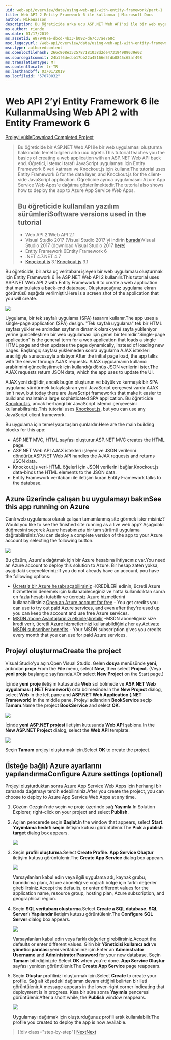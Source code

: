 ```yaml
---
uid: web-api/overview/data/using-web-api-with-entity-framework/part-1
title: Web API 2 Entity Framework 6 ile kullanma | Microsoft Docs
author: MikeWasson
description: Bu öğreticide arka ucu ASP.NET Web API'si ile bir web uygulaması oluşturma hakkındaki temel bilgileri sağlanır. Öğretici, verileri yerleşim için Entity Framework 6 kullanır...
ms.author: riande
ms.date: 01/17/2019
ms.assetid: e879487e-dbcd-4b33-b092-d67c37ae768c
msc.legacyurl: /web-api/overview/data/using-web-api-with-entity-framework/part-1
msc.type: authoredcontent
ms.openlocfilehash: 266c808e3525787181038d2de473194989039e02
ms.sourcegitcommit: 24b1f6decbb17bb22a45166e5fdb0845c65af498
ms.translationtype: MT
ms.contentlocale: tr-TR
ms.lasthandoff: 03/01/2019
ms.locfileid: "57070032"
---
```

<a name="using-web-api-2-with-entity-framework-6"></a><span data-ttu-id="04f0d-104">Web API 2’yi Entity Framework 6 ile Kullanma</span><span class="sxs-lookup"><span data-stu-id="04f0d-104">Using Web API 2 with Entity Framework 6</span></span>
====================

[<span data-ttu-id="04f0d-105">Projeyi yükle</span><span class="sxs-lookup"><span data-stu-id="04f0d-105">Download Completed Project</span></span>](https://github.com/MikeWasson/BookService)

> <span data-ttu-id="04f0d-106">Bu öğreticide bir ASP.NET Web API ile bir web uygulaması oluşturma hakkındaki temel bilgileri arka ucu öğretir.</span><span class="sxs-lookup"><span data-stu-id="04f0d-106">This tutorial teaches you the basics of creating a web application with an ASP.NET Web API back end.</span></span> <span data-ttu-id="04f0d-107">Öğretici, istemci tarafı JavaScript uygulaması için Entity Framework 6 veri katmanı ve Knockout.js için kullanır.</span><span class="sxs-lookup"><span data-stu-id="04f0d-107">The tutorial uses Entity Framework 6 for the data layer, and Knockout.js for the client-side JavaScript application.</span></span> <span data-ttu-id="04f0d-108">Öğreticide ayrıca uygulamasını Azure App Service Web Apps'e dağıtma gösterilmektedir.</span><span class="sxs-lookup"><span data-stu-id="04f0d-108">The tutorial also shows how to deploy the app to Azure App Service Web Apps.</span></span>
>
> ## <a name="software-versions-used-in-the-tutorial"></a><span data-ttu-id="04f0d-109">Bu öğreticide kullanılan yazılım sürümleri</span><span class="sxs-lookup"><span data-stu-id="04f0d-109">Software versions used in the tutorial</span></span>
>
> - <span data-ttu-id="04f0d-110">Web API 2.1</span><span class="sxs-lookup"><span data-stu-id="04f0d-110">Web API 2.1</span></span>
> - <span data-ttu-id="04f0d-111">Visual Studio 2017 (Visual Studio 2017'yi indirin [burada](https://visualstudio.microsoft.com/downloads/?utm_medium=microsoft&utm_source=docs.microsoft.com&utm_campaign=button+cta&utm_content=download+vs2017))</span><span class="sxs-lookup"><span data-stu-id="04f0d-111">Visual Studio 2017 (download Visual Studio 2017 [here](https://visualstudio.microsoft.com/downloads/?utm_medium=microsoft&utm_source=docs.microsoft.com&utm_campaign=button+cta&utm_content=download+vs2017))</span></span>
> - <span data-ttu-id="04f0d-112">Entity Framework 6</span><span class="sxs-lookup"><span data-stu-id="04f0d-112">Entity Framework 6</span></span>
> - <span data-ttu-id="04f0d-113">.NET 4.7</span><span class="sxs-lookup"><span data-stu-id="04f0d-113">.NET 4.7</span></span>
> - <span data-ttu-id="04f0d-114">[Knockout.js](http://knockoutjs.com/) 3.1</span><span class="sxs-lookup"><span data-stu-id="04f0d-114">[Knockout.js](http://knockoutjs.com/) 3.1</span></span>

<span data-ttu-id="04f0d-115">Bu öğreticide, bir arka uç veritabanı işleyen bir web uygulaması oluşturmak için Entity Framework 6 ile ASP.NET Web API 2 kullanılır.</span><span class="sxs-lookup"><span data-stu-id="04f0d-115">This tutorial uses ASP.NET Web API 2 with Entity Framework 6 to create a web application that manipulates a back-end database.</span></span> <span data-ttu-id="04f0d-116">Oluşturacağınız uygulama ekran görüntüsü aşağıda verilmiştir.</span><span class="sxs-lookup"><span data-stu-id="04f0d-116">Here is a screen shot of the application that you will create.</span></span>

[![](part-1/_static/image2.png)](part-1/_static/image1.png)

<span data-ttu-id="04f0d-117">Uygulama, bir tek sayfalı uygulama (SPA) tasarım kullanır.</span><span class="sxs-lookup"><span data-stu-id="04f0d-117">The app uses a single-page application (SPA) design.</span></span> <span data-ttu-id="04f0d-118">"Tek sayfalı uygulama" tek bir HTML sayfası yükler ve ardından sayfanın dinamik olarak yeni sayfa yükleniyor yerine güncelleştiren bir web uygulaması için genel bir terimdir.</span><span class="sxs-lookup"><span data-stu-id="04f0d-118">"Single-page application" is the general term for a web application that loads a single HTML page and then updates the page dynamically, instead of loading new pages.</span></span> <span data-ttu-id="04f0d-119">Başlangıç sayfası yüklemeden sonra uygulama AJAX istekleri aracılığıyla sunucusuyla anlatıyor.</span><span class="sxs-lookup"><span data-stu-id="04f0d-119">After the initial page load, the app talks with the server through AJAX requests.</span></span> <span data-ttu-id="04f0d-120">AJAX uygulamanın kullanıcı arabirimini güncelleştirmek için kullandığı dönüş JSON verilerini ister.</span><span class="sxs-lookup"><span data-stu-id="04f0d-120">The AJAX requests return JSON data, which the app uses to update the UI.</span></span>

<span data-ttu-id="04f0d-121">AJAX yeni değildir, ancak bugün oluşturun ve büyük ve karmaşık bir SPA uygulama sürdürmek kolaylaştıran yeni JavaScript çerçevesi vardır.</span><span class="sxs-lookup"><span data-stu-id="04f0d-121">AJAX isn't new, but today there are JavaScript frameworks that make it easier to build and maintain a large sophisticated SPA application.</span></span> <span data-ttu-id="04f0d-122">Bu öğreticide [Knockout.js](http://knockoutjs.com/), ancak herhangi bir JavaScript istemci çerçevesini kullanabilirsiniz.</span><span class="sxs-lookup"><span data-stu-id="04f0d-122">This tutorial uses [Knockout.js](http://knockoutjs.com/), but you can use any JavaScript client framework.</span></span>

<span data-ttu-id="04f0d-123">Bu uygulama için temel yapı taşları şunlardır:</span><span class="sxs-lookup"><span data-stu-id="04f0d-123">Here are the main building blocks for this app:</span></span>

- <span data-ttu-id="04f0d-124">ASP.NET MVC, HTML sayfası oluşturur.</span><span class="sxs-lookup"><span data-stu-id="04f0d-124">ASP.NET MVC creates the HTML page.</span></span>
- <span data-ttu-id="04f0d-125">ASP.NET Web API AJAX istekleri işleyen ve JSON verilerini döndürür.</span><span class="sxs-lookup"><span data-stu-id="04f0d-125">ASP.NET Web API handles the AJAX requests and returns JSON data.</span></span>
- <span data-ttu-id="04f0d-126">Knockout.js veri-HTML öğeleri için JSON verilerini bağlar.</span><span class="sxs-lookup"><span data-stu-id="04f0d-126">Knockout.js data-binds the HTML elements to the JSON data.</span></span>
- <span data-ttu-id="04f0d-127">Entity Framework veritabanı ile iletişim kuran.</span><span class="sxs-lookup"><span data-stu-id="04f0d-127">Entity Framework talks to the database.</span></span>

## <a name="see-this-app-running-on-azure"></a><span data-ttu-id="04f0d-128">Azure üzerinde çalışan bu uygulamayı bakın</span><span class="sxs-lookup"><span data-stu-id="04f0d-128">See this app running on Azure</span></span>

<span data-ttu-id="04f0d-129">Canlı web uygulaması olarak çalışan tamamlanmış site görmek ister misiniz?</span><span class="sxs-lookup"><span data-stu-id="04f0d-129">Would you like to see the finished site running as a live web app?</span></span> <span data-ttu-id="04f0d-130">Aşağıdaki düğmesini seçerek Azure hesabınızda bir tam sürümü uygulama dağıtabilirsiniz.</span><span class="sxs-lookup"><span data-stu-id="04f0d-130">You can deploy a complete version of the app to your Azure account by selecting the following button.</span></span>

[![](http://azuredeploy.net/deploybutton.png)](https://azuredeploy.net/?WT.mc_id=deploy_azure_aspnet&repository=https://github.com/tfitzmac/BookService)

<span data-ttu-id="04f0d-131">Bu çözüm, Azure'a dağıtmak için bir Azure hesabına ihtiyacınız var.</span><span class="sxs-lookup"><span data-stu-id="04f0d-131">You need an Azure account to deploy this solution to Azure.</span></span> <span data-ttu-id="04f0d-132">Bir hesap zaten yoksa, aşağıdaki seçenekleriniz:</span><span class="sxs-lookup"><span data-stu-id="04f0d-132">If you do not already have an account, you have the following options:</span></span>

- <span data-ttu-id="04f0d-133">[Ücretsiz bir Azure hesabı açabilirsiniz](https://azure.microsoft.com/pricing/free-trial/?WT.mc_id=A443DD604) -KREDİLERİ edinin, ücretli Azure hizmetlerini denemek için kullanabileceğiniz ve hatta kullanıldıktan sonra en fazla hesabı tutabilir ve ücretsiz Azure hizmetlerini kullanabilirsiniz.</span><span class="sxs-lookup"><span data-stu-id="04f0d-133">[Open an Azure account for free](https://azure.microsoft.com/pricing/free-trial/?WT.mc_id=A443DD604) - You get credits you can use to try out paid Azure services, and even after they're used up you can keep the account and use free Azure services.</span></span>
- <span data-ttu-id="04f0d-134">[MSDN abone Avantajlarınızı etkinleştirebilir](https://azure.microsoft.com/pricing/member-offers/msdn-benefits-details/?WT.mc_id=A443DD604) -MSDN aboneliğiniz size kredi verir, ücretli Azure hizmetlerinizi kullanabildiğiniz her ay.</span><span class="sxs-lookup"><span data-stu-id="04f0d-134">[Activate MSDN subscriber benefits](https://azure.microsoft.com/pricing/member-offers/msdn-benefits-details/?WT.mc_id=A443DD604) - Your MSDN subscription gives you credits every month that you can use for paid Azure services.</span></span>

## <a name="create-the-project"></a><span data-ttu-id="04f0d-135">Projeyi oluşturma</span><span class="sxs-lookup"><span data-stu-id="04f0d-135">Create the project</span></span>

<span data-ttu-id="04f0d-136">Visual Studio'yu açın.</span><span class="sxs-lookup"><span data-stu-id="04f0d-136">Open Visual Studio.</span></span> <span data-ttu-id="04f0d-137">Gelen **dosya** menüsünde **yeni**, ardından **proje**.</span><span class="sxs-lookup"><span data-stu-id="04f0d-137">From the **File** menu, select **New**, then select **Project**.</span></span> <span data-ttu-id="04f0d-138">(Veya **yeni proje** başlangıç sayfasında.)</span><span class="sxs-lookup"><span data-stu-id="04f0d-138">(Or select **New Project** on the Start page.)</span></span>

<span data-ttu-id="04f0d-139">İçinde **yeni proje** iletişim kutusunda **Web** sol bölmede ve **ASP.NET Web uygulaması (.NET Framework)** orta bölmesinde.</span><span class="sxs-lookup"><span data-stu-id="04f0d-139">In the **New Project** dialog, select **Web** in the left pane and **ASP.NET Web Application (.NET Framework)** in the middle pane.</span></span> <span data-ttu-id="04f0d-140">Projeyi adlandırın **BookService** seçip **Tamam**.</span><span class="sxs-lookup"><span data-stu-id="04f0d-140">Name the project **BookService** and select **OK**.</span></span>

[![](part-1/_static/image11.png)](part-1/_static/image11.png)

<span data-ttu-id="04f0d-141">İçinde **yeni ASP.NET projesi** iletişim kutusunda **Web API** şablonu.</span><span class="sxs-lookup"><span data-stu-id="04f0d-141">In the **New ASP.NET Project** dialog, select the **Web API** template.</span></span>

[![](part-1/_static/image12.png)](part-1/_static/image12.png)


<span data-ttu-id="04f0d-142">Seçin **Tamam** projeyi oluşturmak için.</span><span class="sxs-lookup"><span data-stu-id="04f0d-142">Select **OK** to create the project.</span></span>

## <a name="configure-azure-settings-optional"></a><span data-ttu-id="04f0d-143">(İsteğe bağlı) Azure ayarlarını yapılandırma</span><span class="sxs-lookup"><span data-stu-id="04f0d-143">Configure Azure settings (optional)</span></span>

<span data-ttu-id="04f0d-144">Projeyi oluşturduktan sonra Azure App Service Web Apps için herhangi bir zamanda dağıtmayı tercih edebilirsiniz.</span><span class="sxs-lookup"><span data-stu-id="04f0d-144">After you create the project, you can choose to deploy to Azure App Service Web Apps at any time.</span></span> 

1. <span data-ttu-id="04f0d-145">Çözüm Gezgini'nde seçin ve proje üzerinde sağ **Yayımla**.</span><span class="sxs-lookup"><span data-stu-id="04f0d-145">In Solution Explorer, right-click on your project and select **Publish**.</span></span>

2. <span data-ttu-id="04f0d-146">Açılan pencerede seçin **Başlat**.</span><span class="sxs-lookup"><span data-stu-id="04f0d-146">In the window that appears, select **Start**.</span></span> <span data-ttu-id="04f0d-147">**Yayımlama hedefi seçin** iletişim kutusu görüntülenir.</span><span class="sxs-lookup"><span data-stu-id="04f0d-147">The **Pick a publish target** dialog box appears.</span></span>

   [![](part-1/_static/image14.png)](part-1/_static/image14.png)

3. <span data-ttu-id="04f0d-148">Seçin **profili oluşturma**.</span><span class="sxs-lookup"><span data-stu-id="04f0d-148">Select **Create Profile**.</span></span> <span data-ttu-id="04f0d-149">**App Service Oluştur** iletişim kutusu görüntülenir.</span><span class="sxs-lookup"><span data-stu-id="04f0d-149">The **Create App Service** dialog box appears.</span></span>

   [![](part-1/_static/image15.png)](part-1/_static/image15.png)

   <span data-ttu-id="04f0d-150">Varsayılanları kabul edin veya ilgili uygulama adı, kaynak grubu, barındırma planı, Azure aboneliği ve coğrafi bölge için farklı değerler girebilirsiniz.</span><span class="sxs-lookup"><span data-stu-id="04f0d-150">Accept the defaults, or enter different values for the application name, resource group, hosting plan, Azure subscription, and geographical region.</span></span> 

4. <span data-ttu-id="04f0d-151">Seçin **SQL veritabanı oluşturma**.</span><span class="sxs-lookup"><span data-stu-id="04f0d-151">Select **Create a SQL database**.</span></span> <span data-ttu-id="04f0d-152">**SQL Server'ı Yapılandır** iletişim kutusu görüntülenir.</span><span class="sxs-lookup"><span data-stu-id="04f0d-152">The **Configure SQL Server** dialog box appears.</span></span> 

   [![](part-1/_static/image16.png)](part-1/_static/image16.png)

   <span data-ttu-id="04f0d-153">Varsayılanları kabul edin veya farklı değerler girebilirsiniz.</span><span class="sxs-lookup"><span data-stu-id="04f0d-153">Accept the defaults or enter different values.</span></span> <span data-ttu-id="04f0d-154">Girin bir **Yöneticisi kullanıcı adı** ve **yönetici parolası** yeni veritabanınız için.</span><span class="sxs-lookup"><span data-stu-id="04f0d-154">Enter an **Adminstrator Username** and **Administrator Password** for your new database.</span></span> <span data-ttu-id="04f0d-155">Seçin **Tamam** bitirdiğinizde.</span><span class="sxs-lookup"><span data-stu-id="04f0d-155">Select **OK** when you're done.</span></span> <span data-ttu-id="04f0d-156">**App Service Oluştur** sayfası yeniden görüntülenir.</span><span class="sxs-lookup"><span data-stu-id="04f0d-156">The **Create App Service** page reappears.</span></span>

5. <span data-ttu-id="04f0d-157">Seçin **Oluştur** profilinizi oluşturmak için.</span><span class="sxs-lookup"><span data-stu-id="04f0d-157">Select **Create** to create your profile.</span></span> <span data-ttu-id="04f0d-158">Sağ alt köşedeki dağıtımın devam ettiğini belirten bir ileti görüntülenir.</span><span class="sxs-lookup"><span data-stu-id="04f0d-158">A message appears in the lower-right corner indicating that deployment is in progress.</span></span> <span data-ttu-id="04f0d-159">Kısa bir süre sonra **Yayımla** penceresi görüntülenir.</span><span class="sxs-lookup"><span data-stu-id="04f0d-159">After a short while, the **Publish** window reappears.</span></span>

    [![](part-1/_static/image17.png)](part-1/_static/image17.png)
   
    <span data-ttu-id="04f0d-160">Uygulamayı dağıtmak için oluşturduğunuz profili artık kullanılabilir.</span><span class="sxs-lookup"><span data-stu-id="04f0d-160">The profile you created to deploy the app is now available.</span></span> 


> [!div class="step-by-step"]
> [<span data-ttu-id="04f0d-161">Next</span><span class="sxs-lookup"><span data-stu-id="04f0d-161">Next</span></span>](part-2.md)
